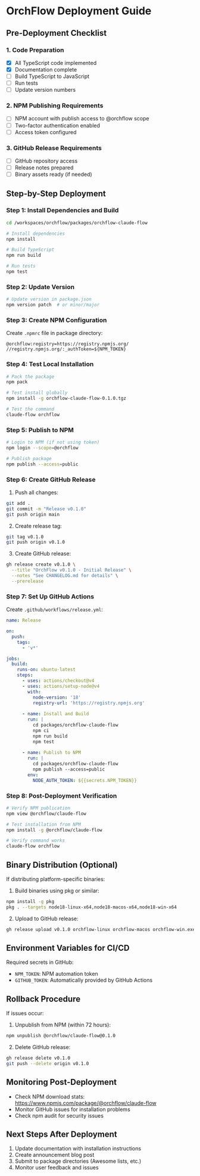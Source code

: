 # OrchFlow Deployment Guide

## Pre-Deployment Checklist

### 1. **Code Preparation**
- [x] All TypeScript code implemented
- [x] Documentation complete
- [ ] Build TypeScript to JavaScript
- [ ] Run tests
- [ ] Update version numbers

### 2. **NPM Publishing Requirements**
- [ ] NPM account with publish access to @orchflow scope
- [ ] Two-factor authentication enabled
- [ ] Access token configured

### 3. **GitHub Release Requirements**
- [ ] GitHub repository access
- [ ] Release notes prepared
- [ ] Binary assets ready (if needed)

## Step-by-Step Deployment

### Step 1: Install Dependencies and Build

```bash
cd /workspaces/orchflow/packages/orchflow-claude-flow

# Install dependencies
npm install

# Build TypeScript
npm run build

# Run tests
npm test
```

### Step 2: Update Version

```bash
# Update version in package.json
npm version patch  # or minor/major
```

### Step 3: Create NPM Configuration

Create `.npmrc` file in package directory:
```
@orchflow:registry=https://registry.npmjs.org/
//registry.npmjs.org/:_authToken=${NPM_TOKEN}
```

### Step 4: Test Local Installation

```bash
# Pack the package
npm pack

# Test install globally
npm install -g orchflow-claude-flow-0.1.0.tgz

# Test the command
claude-flow orchflow
```

### Step 5: Publish to NPM

```bash
# Login to NPM (if not using token)
npm login --scope=@orchflow

# Publish package
npm publish --access=public
```

### Step 6: Create GitHub Release

1. Push all changes:
```bash
git add .
git commit -m "Release v0.1.0"
git push origin main
```

2. Create release tag:
```bash
git tag v0.1.0
git push origin v0.1.0
```

3. Create GitHub release:
```bash
gh release create v0.1.0 \
  --title "OrchFlow v0.1.0 - Initial Release" \
  --notes "See CHANGELOG.md for details" \
  --prerelease
```

### Step 7: Set Up GitHub Actions

Create `.github/workflows/release.yml`:
```yaml
name: Release

on:
  push:
    tags:
      - 'v*'

jobs:
  build:
    runs-on: ubuntu-latest
    steps:
      - uses: actions/checkout@v4
      - uses: actions/setup-node@v4
        with:
          node-version: '18'
          registry-url: 'https://registry.npmjs.org'
      
      - name: Install and Build
        run: |
          cd packages/orchflow-claude-flow
          npm ci
          npm run build
          npm test
      
      - name: Publish to NPM
        run: |
          cd packages/orchflow-claude-flow
          npm publish --access=public
        env:
          NODE_AUTH_TOKEN: ${{secrets.NPM_TOKEN}}
```

### Step 8: Post-Deployment Verification

```bash
# Verify NPM publication
npm view @orchflow/claude-flow

# Test installation from NPM
npm install -g @orchflow/claude-flow

# Verify command works
claude-flow orchflow
```

## Binary Distribution (Optional)

If distributing platform-specific binaries:

1. Build binaries using pkg or similar:
```bash
npm install -g pkg
pkg . --targets node18-linux-x64,node18-macos-x64,node18-win-x64
```

2. Upload to GitHub release:
```bash
gh release upload v0.1.0 orchflow-linux orchflow-macos orchflow-win.exe
```

## Environment Variables for CI/CD

Required secrets in GitHub:
- `NPM_TOKEN`: NPM automation token
- `GITHUB_TOKEN`: Automatically provided by GitHub Actions

## Rollback Procedure

If issues occur:

1. Unpublish from NPM (within 72 hours):
```bash
npm unpublish @orchflow/claude-flow@0.1.0
```

2. Delete GitHub release:
```bash
gh release delete v0.1.0
git push --delete origin v0.1.0
```

## Monitoring Post-Deployment

- Check NPM download stats: https://www.npmjs.com/package/@orchflow/claude-flow
- Monitor GitHub issues for installation problems
- Check npm audit for security issues

## Next Steps After Deployment

1. Update documentation with installation instructions
2. Create announcement blog post
3. Submit to package directories (Awesome lists, etc.)
4. Monitor user feedback and issues